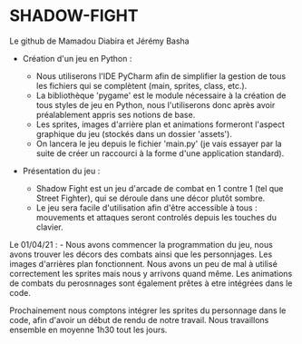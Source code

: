 # SHADOW-FIGHT
Le github de Mamadou Diabira et Jérémy Basha

* Création d'un jeu en Python :
	- Nous utiliserons l'IDE PyCharm afin de simplifier la gestion de tous les fichiers qui se complètent (main, sprites, class, etc.).
	- La bibliothèque 'pygame' est le module nécessaire à la création de tous styles de jeu en Python, nous l'utiliserons donc après avoir préalablement appris ses notions de base.
	- Les sprites, images d'arrière plan et animations formeront l'aspect graphique du jeu (stockés dans un dossier 'assets').
	- On lancera le jeu depuis le fichier 'main.py' (je vais essayer par la suite de créer un raccourci à la forme d'une application standard).
	
* Présentation du jeu :
	- Shadow Fight est un jeu d'arcade de combat en 1 contre 1 (tel que Street Fighter), qui se déroule dans une décor plutôt sombre.
	- Le jeu sera facile d'utilisation afin d'être accessible à tous : mouvements et attaques seront controlés depuis les touches du clavier.


Le 01/04/21 :
    - Nous avons commencer la programmation du jeu, nous avons trouver les décors des combats ainsi que les personnjages. Les images d'arrières plan fonctionnent. Nous avons un peu de mal à utilisé correctement les sprites mais nous y arrivons quand même. Les animations de combats du perosnnages sont également prêtes à etre intégrées dans le code. 

Prochainement nous comptons intégrer les sprites du personnage dans le code, afin d'avoir un début de rendu de notre travail.
Nous travaillons ensemble en moyenne 1h30 tout les jours.
